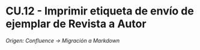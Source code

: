 # CU.12 - Imprimir etiqueta de envío de ejemplar de Revista a Autor

_Origen: Confluence → Migración a Markdown_

